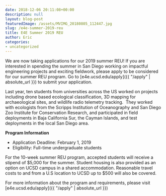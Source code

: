 ```yaml
---
date: 2018-12-06 20:11:08+00:00
description: null
layout: blog-post
featuredImage: /assets/MVIMG_20180805_112447.jpg
slug: /e4e-summer-2019-reu
title: E4E Summer 2019 REU
author: Eric
categories:
- uncategorized
---
```


We are now taking applications for our 2019 summer REU! If you are interested in spending the summer in San Diego working on impactful engineering projects and exciting fieldwork, please apply to be considered for our summer REU program. Go to [e4e.ucsd.edu/apply]({{ "/apply" | absolute_url }}) to submit your application.

Last year, ten students from universities across the US worked on projects including drone based ecological classification, 3D mapping for archaeological sites, and wildlife radio telemetry tracking.  They worked with ecologists from the Scripps Institution of Oceanography and San Diego Zoo Institute for Conservation Research, and participated in field deployments in Baja California Sur, the Cayman Islands, and test deployments in the local San Diego area.

**Program Information**

- Application Deadline: February 1, 2019
- Eligibility: Full-time undergraduate students

For the 10-week summer REU program, accepted students will receive a stipend of $5,000 for the summer. Student housing is also provided as an option on UCSD campus in a shared accommodation. Reasonable travel costs to and from a U.S location to UCSD up to $500 will also be covered.

For more information about the program and requirements, please visit [e4e.ucsd.edu/apply]({{ "/apply" | absolute_url }})
